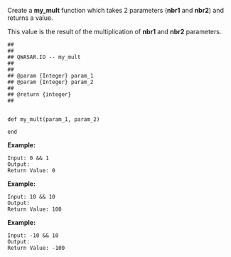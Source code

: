Create a ****my_mult**** function which takes 2 parameters (****nbr1**** and ****nbr2****) and returns a value. 

This value is the result of the multiplication of ****nbr1**** and ****nbr2**** parameters.

	##
	##
	## QWASAR.IO -- my_mult
	##
	##
	## @param {Integer} param_1
	## @param {Integer} param_2
	##
	## @return {integer}
	##
	
	
	def my_mult(param_1, param_2)
	
	end

****Example:****

	Input: 0 && 1
	Output: 
	Return Value: 0

****Example:****

	Input: 10 && 10
	Output: 
	Return Value: 100

****Example:****

	Input: -10 && 10
	Output: 
	Return Value: -100


